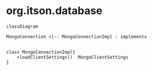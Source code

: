 # org.itson.database

```mermaid
classDiagram

MongoConnection <|-- MongoConnectionImpl : implements


class MongoConnectionImpl{
    +loadClientSettings()  MongoClientSettings
}

```